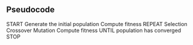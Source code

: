 ## Pseudocode
START
Generate the initial population
Compute fitness
REPEAT
    Selection
    Crossover
    Mutation
    Compute fitness
UNTIL population has converged
STOP
